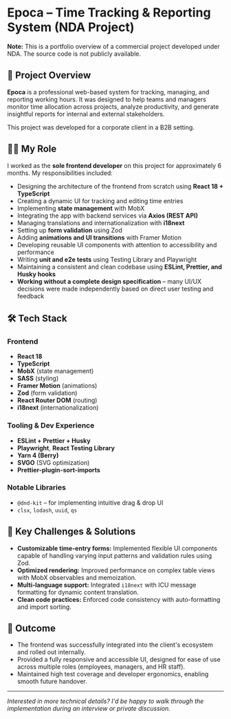 # Epoca – Time Tracking & Reporting System (NDA Project)

**Note:** This is a portfolio overview of a commercial project developed under NDA. The source code is not publicly available.

## 📌 Project Overview

**Epoca** is a professional web-based system for tracking, managing, and reporting working hours. It was designed to help teams and managers monitor time allocation across projects, analyze productivity, and generate insightful reports for internal and external stakeholders.

This project was developed for a corporate client in a B2B setting.

## 👨‍💻 My Role

I worked as the **sole frontend developer** on this project for approximately 6 months. My responsibilities included:

- Designing the architecture of the frontend from scratch using **React 18 + TypeScript**
- Creating a dynamic UI for tracking and editing time entries
- Implementing **state management** with MobX
- Integrating the app with backend services via **Axios (REST API)**
- Managing translations and internationalization with **i18next**
- Setting up **form validation** using Zod
- Adding **animations and UI transitions** with Framer Motion
- Developing reusable UI components with attention to accessibility and performance
- Writing **unit and e2e tests** using Testing Library and Playwright
- Maintaining a consistent and clean codebase using **ESLint, Prettier, and Husky hooks**
- **Working without a complete design specification** – many UI/UX decisions were made independently based on direct user testing and feedback

## 🛠️ Tech Stack

### Frontend
- **React 18**
- **TypeScript**
- **MobX** (state management)
- **SASS** (styling)
- **Framer Motion** (animations)
- **Zod** (form validation)
- **React Router DOM** (routing)
- **i18next** (internationalization)

### Tooling & Dev Experience
- **ESLint + Prettier + Husky**
- **Playwright**, **React Testing Library**
- **Yarn 4 (Berry)**
- **SVGO** (SVG optimization)
- **Prettier-plugin-sort-imports**

### Notable Libraries
- `@dnd-kit` – for implementing intuitive drag & drop UI
- `clsx`, `lodash`, `uuid`, `qs`

## 🧠 Key Challenges & Solutions

- **Customizable time-entry forms:** Implemented flexible UI components capable of handling varying input patterns and validation rules using Zod.
- **Optimized rendering:** Improved performance on complex table views with MobX observables and memoization.
- **Multi-language support:** Integrated `i18next` with ICU message formatting for dynamic content translation.
- **Clean code practices:** Enforced code consistency with auto-formatting and import sorting.

## 🚀 Outcome

- The frontend was successfully integrated into the client's ecosystem and rolled out internally.
- Provided a fully responsive and accessible UI, designed for ease of use across multiple roles (employees, managers, and HR staff).
- Maintained high test coverage and developer ergonomics, enabling smooth future handover.

---

_Interested in more technical details? I'd be happy to walk through the implementation during an interview or private discussion._
